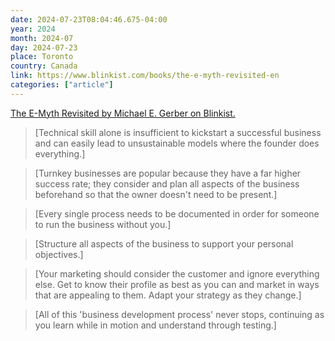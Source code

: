 ```yaml
---
date: 2024-07-23T08:04:46.675-04:00
year: 2024
month: 2024-07
day: 2024-07-23
place: Toronto
country: Canada
link: https://www.blinkist.com/books/the-e-myth-revisited-en
categories: ["article"]
---
```

[The E-Myth Revisited by Michael E. Gerber on Blinkist.](https://www.blinkist.com/books/the-e-myth-revisited-en)

> [Technical skill alone is insufficient to kickstart a successful business and can easily lead to unsustainable models where the founder does everything.]

> [Turnkey businesses are popular because they have a far higher success rate; they consider and plan all aspects of the business beforehand so that the owner doesn't need to be present.]

> [Every single process needs to be documented in order for someone to run the business without you.]

> [Structure all aspects of the business to support your personal objectives.]

> [Your marketing should consider the customer and ignore everything else. Get to know their profile as best as you can and market in ways that are appealing to them. Adapt your strategy as they change.]

> [All of this 'business development process' never stops, continuing as you learn while in motion and understand through testing.]
